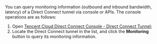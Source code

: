 You can query monitoring information (outbound and inbound bandwidth, latency) of a Direct Connect tunnel via console or APIs. The console operations are as follows:
1. Open [Tencent Cloud Direct Connect Console - Direct Connect Tunnel](https://console.cloud.tencent.com/vpc/dcConn);
2. Locate the Direct Connect tunnel in the list, and click the **Monitoring** button to query its monitoring information.
